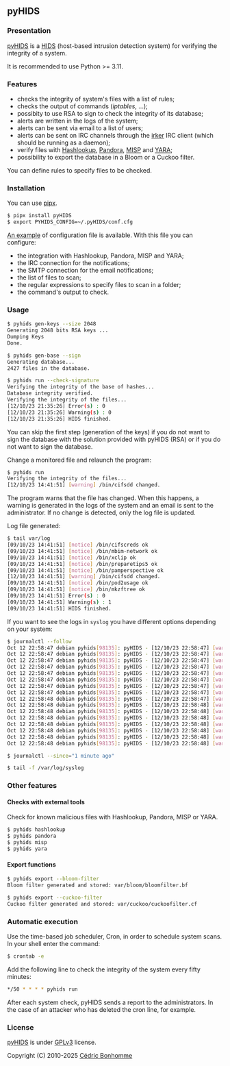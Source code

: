 ## pyHIDS

### Presentation

[pyHIDS](https://github.com/cedricbonhomme/pyHIDS) is a
[HIDS](https://en.wikipedia.org/wiki/Host-based_intrusion_detection_system)
(host-based intrusion detection system) for verifying the integrity of a system.

It is recommended to use Python >= 3.11.


### Features

* checks the integrity of system's files with a list of rules;
* checks the output of commands (*iptables*, ...);
* possibity to use RSA to sign to check the integrity of its database;
* alerts are written in the logs of the system;
* alerts can be sent via email to a list of users;
* alerts can be sent on IRC channels through the
  [irker](https://gitlab.com/esr/irker) IRC client (which should be running as
  a daemon);
* verify files with [Hashlookup](https://github.com/hashlookup),
  [Pandora](https://github.com/pandora-analysis),
  [MISP](https://github.com/MISP) and
  [YARA](https://github.com/virustotal/yara);
* possibility to export the database in a Bloom or a Cuckoo filter.

You can define rules to specify files to be checked.


### Installation

You can use [pipx](https://pypa.github.io/pipx/).

```bash
$ pipx install pyHIDS
$ export PYHIDS_CONFIG=~/.pyHIDS/conf.cfg
```

[An example](./conf.cfg-sample) of configuration file is available.
With this file you can configure:

- the integration with Hashlookup, Pandora, MISP and YARA;
- the IRC connection for the notifications;
- the SMTP connection for the email notifications;
- the list of files to scan;
- the regular expressions to specify files to scan in a folder;
- the command's output to check.


### Usage

```bash
$ pyhids gen-keys --size 2048
Generating 2048 bits RSA keys ...
Dumping Keys
Done.

$ pyhids gen-base --sign
Generating database...
2427 files in the database.

$ pyhids run --check-signature
Verifying the integrity of the base of hashes...
Database integrity verified.
Verifying the integrity of the files...
[12/10/23 21:35:26] Error(s) : 0
[12/10/23 21:35:26] Warning(s) : 0
[12/10/23 21:35:26] HIDS finished.
```

You can skip the first step (generation of the keys) if you do not want to
sign the database with the solution provided with pyHIDS (RSA) or if you
do not want to sign the database.

Change a monitored file and relaunch the program:

```bash
$ pyhids run
Verifying the integrity of the files...
[12/10/23 14:41:51] [warning] /bin/cifsdd changed.
```

The program warns that the file has changed. When this happens, a warning is
generated in the logs of the system and an email is sent to the
administrator. If no change is detected, only the log file is updated.

Log file generated:

```bash
$ tail var/log
[09/10/23 14:41:51] [notice] /bin/cifscreds ok
[09/10/23 14:41:51] [notice] /bin/mbim-network ok
[09/10/23 14:41:51] [notice] /bin/xclip ok
[09/10/23 14:41:51] [notice] /bin/preparetips5 ok
[09/10/23 14:41:51] [notice] /bin/pamperspective ok
[12/10/23 14:41:51] [warning] /bin/cifsdd changed.
[09/10/23 14:41:51] [notice] /bin/pod2usage ok
[09/10/23 14:41:51] [notice] /bin/mkzftree ok
[09/10/23 14:41:51] Error(s) : 0
[09/10/23 14:41:51] Warning(s) : 1
[09/10/23 14:41:51] HIDS finished.
```

If you want to see the logs in ``syslog`` you have different options
depending on your system:

```bash
$ journalctl --follow
Oct 12 22:58:47 debian pyhids[98135]: pyHIDS - [12/10/23 22:58:47] [warning] /etc/resolv.conf changed.
Oct 12 22:58:47 debian pyhids[98135]: pyHIDS - [12/10/23 22:58:47] [warning] /bin/mdsearch changed.
Oct 12 22:58:47 debian pyhids[98135]: pyHIDS - [12/10/23 22:58:47] [warning] /bin/smbcacls changed.
Oct 12 22:58:47 debian pyhids[98135]: pyHIDS - [12/10/23 22:58:47] [warning] /bin/smbspool changed.
Oct 12 22:58:47 debian pyhids[98135]: pyHIDS - [12/10/23 22:58:47] [warning] /bin/smbclient changed.
Oct 12 22:58:47 debian pyhids[98135]: pyHIDS - [12/10/23 22:58:47] [warning] /bin/smbcquotas changed.
Oct 12 22:58:47 debian pyhids[98135]: pyHIDS - [12/10/23 22:58:47] [warning] /bin/smbget changed.
Oct 12 22:58:47 debian pyhids[98135]: pyHIDS - [12/10/23 22:58:47] [warning] /bin/nmblookup changed.
Oct 12 22:58:48 debian pyhids[98135]: pyHIDS - [12/10/23 22:58:47] [warning] /bin/rpcclient changed.
Oct 12 22:58:48 debian pyhids[98135]: pyHIDS - [12/10/23 22:58:48] [warning] /bin/smbpasswd changed.
Oct 12 22:58:48 debian pyhids[98135]: pyHIDS - [12/10/23 22:58:48] [warning] /bin/dbwrap_tool changed.
Oct 12 22:58:48 debian pyhids[98135]: pyHIDS - [12/10/23 22:58:48] [warning] /bin/cifsdd changed.
Oct 12 22:58:48 debian pyhids[98135]: pyHIDS - [12/10/23 22:58:48] [warning] /bin/net changed.
Oct 12 22:58:48 debian pyhids[98135]: pyHIDS - [12/10/23 22:58:48] [warning] /bin/samba-regedit changed.
Oct 12 22:58:48 debian pyhids[98135]: pyHIDS - [12/10/23 22:58:48] [warning] /bin/testparm changed.
Oct 12 22:58:48 debian pyhids[98135]: pyHIDS - [12/10/23 22:58:48] [warning] /bin/smbtree changed.
```

```bash
$ journalctl --since="1 minute ago"
```

```bash
$ tail -f /var/log/syslog
```


### Other features

#### Checks with external tools

Check for known malicious files with Hashlookup, Pandora, MISP or YARA.

```bash
$ pyhids hashlookup
$ pyhids pandora
$ pyhids misp
$ pyhids yara
```

#### Export functions

```bash
$ pyhids export --bloom-filter
Bloom filter generated and stored: var/bloom/bloomfilter.bf
```

```bash
$ pyhids export --cuckoo-filter
Cuckoo filter generated and stored: var/cuckoo/cuckoofilter.cf
```


### Automatic execution

Use the time-based job scheduler, Cron, in order to schedule system scans.
In your shell enter the command:

```bash
$ crontab -e
```

Add the following line to check the integrity of the system every fifty
minutes:

```bash
*/50 * * * * pyhids run
```

After each system check, pyHIDS sends a report to the administrators.
In the case of an attacker who has deleted the cron line, for example.


### License

[pyHIDS](https://github.com/cedricbonhomme/pyHIDS) is under
[GPLv3](http://www.gnu.org/licenses/gpl-3.0.txt) license.

Copyright (C) 2010-2025 [Cédric Bonhomme](https://www.cedricbonhomme.org)
